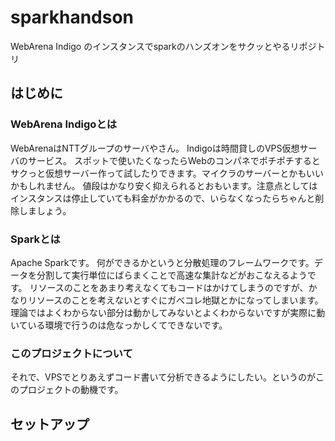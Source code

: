 # sparkhandson
WebArena Indigo のインスタンスでsparkのハンズオンをサクッとやるリポジトリ
## はじめに
### WebArena Indigoとは
WebArenaはNTTグループのサーバやさん。
Indigoは時間貸しのVPS仮想サーバのサービス。
スポットで使いたくなったらWebのコンパネでポチポチするとサクっと仮想サーバー作って試したりできます。マイクラのサーバーとかもいいかもしれません。
値段はかなり安く抑えられるとおもいます。注意点としてはインスタンスは停止していても料金がかかるので、いらなくなったらちゃんと削除しましょう。
### Sparkとは
Apache Sparkです。
何ができるかというと分散処理のフレームワークです。データを分割して実行単位にばらまくことで高速な集計などがおこなえるようです。
リソースのことをあまり考えなくてもコードはかけてしまうのですが、かなりリソースのことを考えないとすぐにガべコレ地獄とかになってしまいます。理論ではよくわからない部分は動かしてみないとよくわからないですが実際に動いている環境で行うのは危なっかしくてできないです。
### このプロジェクトについて
それで、VPSでとりあえずコード書いて分析できるようにしたい。というのがこのプロジェクトの動機です。

## セットアップ

